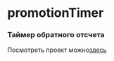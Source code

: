 <h1>promotionTimer</h1>
<h3>Таймер обратного отсчета</h3>
<p>Посмотреть проект можно<a href="https://safe2k19.github.io/promotionTimer/" rel="nofollow">здесь</a></p>
